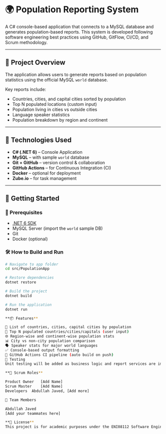 # 🌍 Population Reporting System

A C# console-based application that connects to a MySQL database and generates population-based reports. This system is developed following software engineering best practices using GitHub, GitFlow, CI/CD, and Scrum methodology.

---

## 📌 Project Overview

The application allows users to generate reports based on population statistics using the official MySQL `world` database.

Key reports include:
- Countries, cities, and capital cities sorted by population
- Top N populated locations (custom input)
- Population living in cities vs outside cities
- Language speaker statistics
- Population breakdown by region and continent

---

## 🧰 Technologies Used

- **C# (.NET 6)** – Console Application
- **MySQL** – with sample `world` database
- **Git + GitHub** – version control & collaboration
- **GitHub Actions** – for Continuous Integration (CI)
- **Docker** – optional for deployment
- **Zube.io** – for task management

---

## 🚀 Getting Started

### 🔧 Prerequisites

- [.NET 6 SDK](https://dotnet.microsoft.com/en-us/download/dotnet/6.0)
- MySQL Server (import the `world` sample DB)
- Git
- Docker (optional)

### 🛠️ How to Build and Run

```bash
# Navigate to app folder
cd src/PopulationApp

# Restore dependencies
dotnet restore

# Build the project
dotnet build

# Run the application
dotnet run

**📦 Features**

🔢 List of countries, cities, capital cities by population
🎯 Top N populated countries/cities/capitals (user input)
🌐 Region-wise and continent-wise population stats
📊 City vs non-city population comparison
🗣️ Speaker stats for major world languages
✅ Console-based output formatting
🔄 GitHub Actions CI pipeline (auto build on push)
🧪 Testing
Unit testing will be added as business logic and report services are implemented.

**🧠 Scrum Roles**

Product Owner	[Add Name]
Scrum Master	[Add Name]
Developers	Abdullah Javed, [Add more]

👥 Team Members

Abdullah Javed
[Add your teammates here]

**📄 License**
This project is for academic purposes under the ENI08112 Software Engineering Methods module at Edinburgh Napier University.
  
 
   
 
 
